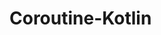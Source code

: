# Coroutine-Kotlin
<a href="http://shricricviews.blogspot.com/"><img class='https://miro.medium.com/max/636/1*Nc1kvMztZC2aerJxVmdNUA.jpeg' /></a>
